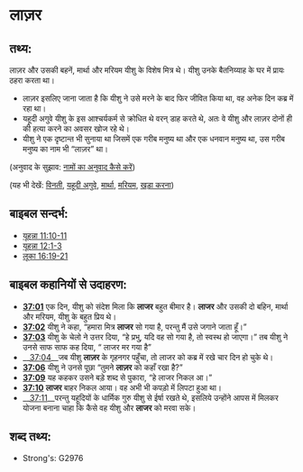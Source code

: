# लाज़र #

## तथ्य: ##

लाज़र और उसकी बहनें, मार्था और मरियम यीशु के विशेष मित्र थे। यीशु उनके बैतनिय्याह के घर में प्रायः ठहरा करता था।

* लाज़र इसलिए जाना जाता है कि यीशु ने उसे मरने के बाद फिर जीवित किया था, वह अनेक दिन कब्र में रहा था।
* यहूदी अगुवे यीशु के इस आश्चर्यकर्म से क्रोधित थे वरन् डाह करते थे, अतः वे यीशु और लाज़र दोनों ही की हत्या करने का अवसर खोज रहे थे।
* यीशु ने एक दृष्टान्त भी सुनाया था जिसमें एक गरीब मनुष्य था और एक धनवान मनुष्य था, उस गरीब मनुष्य का नाम भी “लाज़र” था।

(अनुवाद के सुझाव: [नामों का अनुवाद कैसे करें](rc://en/ta/man/translate/translate-names))

(यह भी देखें: [विनती](../other/beg.md), [यहूदी अगुवे](../other/jewishleaders.md), [मार्था](../names/martha.md), [मरियम](../names/mary.md), [खड़ा करना](../other/raise.md))

## बाइबल सन्दर्भ: ##

* [यूहन्ना 11:10-11](rc://en/tn/help/jhn/11/10)
* [यूहन्ना 12:1-3](rc://en/tn/help/jhn/12/01)
* [लूका 16:19-21](rc://en/tn/help/luk/16/19)

## बाइबल कहानियों से उदाहरण: ##

* __[37:01](rc://en/tn/help/obs/37/01)__ एक दिन, यीशु को संदेश मिला कि __लाजर__ बहुत बीमार है। __लाजर__ और उसकी दो बहिन, मार्था और मरियम, यीशु के बहुत प्रिय थे।
* __[37:02](rc://en/tn/help/obs/37/02)__ यीशु ने कहा, “हमारा मित्र __लाजर__ सो गया है, परन्तु मैं उसे जगाने जाता हूँ।”
* __[37:03](rc://en/tn/help/obs/37/03)__ यीशु के चेलो ने उत्तर दिया, “हे प्रभु, यदि वह सो गया है, तो स्वस्थ हो जाएगा।” तब यीशु ने उनसे साफ साफ कह दिया, “ लाजर मर गया है”
* __[37:04](rc://en/tn/help/obs/37/04)__जब यीशु __लाज़र__ के गृहनगर पहुँचा, तो लाजर को कब्र में रखे चार दिन हो चुके थे।
* __[37:06](rc://en/tn/help/obs/37/06)__ यीशु ने उनसे पूछा “तुमने __लाज़र__ को कहाँ रखा है?”
* __[37:09](rc://en/tn/help/obs/37/09)__ यह कहकर उसने बड़े शब्द से पुकारा, “हे लाजर निकल आ।”
* __[37:10](rc://en/tn/help/obs/37/10)__ __लाजर__ बाहर निकल आया। वह अभी भी कपड़ो में लिपटा हुआ था।
* __[37:11](rc://en/tn/help/obs/37/11)__परन्तु यहूदियों के धार्मिक गुरु यीशु से ईर्षा रखते थे, इसलिये उन्होंने आपस में मिलकर योजना बनाना चाहा कि कैसे वह यीशु और __लाजर__ को मरवा सके।

## शब्द तथ्य: ##

* Strong's: G2976

